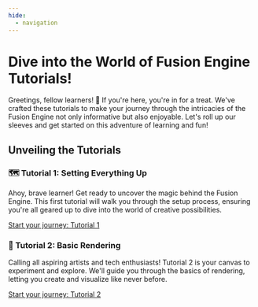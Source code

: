 ```yaml
---
hide:
  - navigation
---
```



# Dive into the World of Fusion Engine Tutorials!
Greetings, fellow learners! 🌟 If you're here, you're in for a treat. We've crafted these tutorials to make your journey through the intricacies of the Fusion Engine not only informative but also enjoyable. Let's roll up our sleeves and get started on this adventure of learning and fun!

## Unveiling the Tutorials

### 🗺️ Tutorial 1: Setting Everything Up
Ahoy, brave learner! Get ready to uncover the magic behind the Fusion Engine. This first tutorial will walk you through the setup process, ensuring you're all geared up to dive into the world of creative possibilities.

[Start your journey: Tutorial 1](setup.md)

### 🎨 Tutorial 2: Basic Rendering
Calling all aspiring artists and tech enthusiasts! Tutorial 2 is your canvas to experiment and explore. We'll guide you through the basics of rendering, letting you create and visualize like never before.

[Start your journey: Tutorial 2](basics.md)

